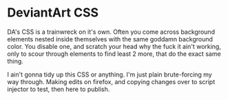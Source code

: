 # DeviantArt CSS
DA's CSS is a trainwreck on it's own. Often you come across background elements nested inside themselves with the same goddamn background color. You disable one, and scratch your head why the fuck it ain't working, only to scour through elements to find least 2 more, that do the exact same thing.

I ain't gonna tidy up this CSS or anything. I'm just plain brute-forcing my way through. Making edits on firefox, and copying changes over to script injector to test, then here to publish.